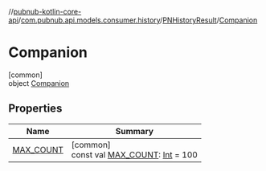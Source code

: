 //[pubnub-kotlin-core-api](../../../../index.md)/[com.pubnub.api.models.consumer.history](../../index.md)/[PNHistoryResult](../index.md)/[Companion](index.md)

# Companion

[common]\
object [Companion](index.md)

## Properties

| Name | Summary |
|---|---|
| [MAX_COUNT](-m-a-x_-c-o-u-n-t.md) | [common]<br>const val [MAX_COUNT](-m-a-x_-c-o-u-n-t.md): [Int](https://kotlinlang.org/api/latest/jvm/stdlib/kotlin/-int/index.html) = 100 |
